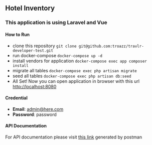 ## Hotel Inventory
### This application is using Laravel and Vue

#### How to Run
- clone this repository `git clone git@github.com:troazz/travlr-developer-test.git`
- run docker-compose `docker-compose up -d`
- install vendors for application `docker-compose exec app composer install`
- migrate all tables `docker-compose exec php artisan migrate`
- seed all tables `docker-compose exec php artisan db:seed`
- All Set! Now you can open application in browser with this url [http://localhost:8080](http://localhost:8000)

#### Credential
- **Email**: admin@here.com
- **Password**: password

#### API Documentation
For API documentation please visit [this link](https://documenter.getpostman.com/view/7064497/S1EWQaoT) generated by postman
